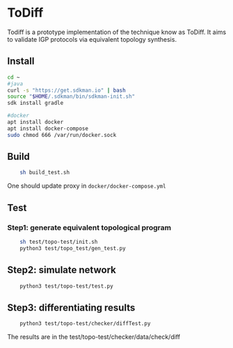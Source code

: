 # ToDiff

Todiff is a prototype implementation of the technique know as ToDiff. It aims to validate IGP protocols via equivalent topology synthesis.

## Install
```bash
cd ~
#java
curl -s "https://get.sdkman.io" | bash
source "$HOME/.sdkman/bin/sdkman-init.sh"
sdk install gradle

#docker
apt install docker
apt install docker-compose
sudo chmod 666 /var/run/docker.sock
```

## Build
```bash
    sh build_test.sh
```
One should update proxy in `docker/docker-compose.yml`
## Test

### Step1: generate equivalent topological program
```bash 
    sh test/topo-test/init.sh
    python3 test/topo_test/gen_test.py
``` 

## Step2: simulate network
```bash
    python3 test/topo-test/test.py
```

## Step3: differentiating results
```bash
    python3 test/topo-test/checker/diffTest.py
```

The results are in the test/topo-test/checker/data/check/diff